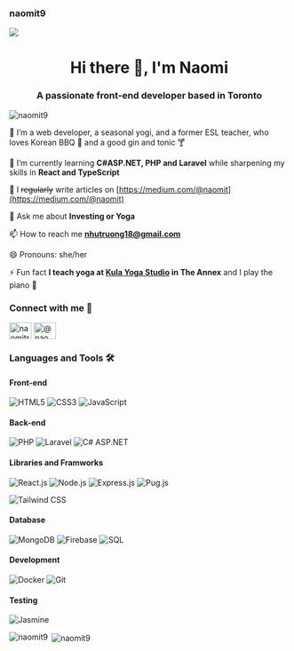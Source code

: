 ### naomit9
![](https://media.giphy.com/headers/GitHub/w8ZJLtJbmuph.gif)


<h1 align="center">Hi there 👋, I'm Naomi</h1>
<h3 align="center">A passionate front-end developer based in Toronto</h3>

<p align="left"> <img src="https://komarev.com/ghpvc/?username=naomit9&label=Profile%20views&color=0e75b6&style=flat" alt="naomit9" /> </p>

💃 I’m a web developer, a seasonal yogi, and a former ESL teacher, who loves Korean BBQ 🍖 and a good gin and tonic 🍸

🌱 I’m currently learning **C#ASP.NET, PHP and Laravel** while sharpening my skills in **React and TypeScript**

📝 I ~~regularly~~ write articles on [https://medium.com/@naomit](https://medium.com/@naomit)

💬 Ask me about **Investing or Yoga**

📫 How to reach me **nhutruong18@gmail.com**

😄 Pronouns: she/her

⚡ Fun fact **I teach yoga at [Kula Yoga Studio](https://mykula.org/) in The Annex** and I play the piano 🎹

<h3 align="left">Connect with me 💌</h3>
<p align="left">
<a href="https://linkedin.com/in/naomitruong" target="blank"><img align="center" src="https://raw.githubusercontent.com/rahuldkjain/github-profile-readme-generator/master/src/images/icons/Social/linked-in-alt.svg" alt="naomitruong" height="30" width="40" /></a>
<a href="https://medium.com/@naomit" target="blank"><img align="center" src="https://raw.githubusercontent.com/rahuldkjain/github-profile-readme-generator/master/src/images/icons/Social/medium.svg" alt="@naomit" height="30" width="40" /></a>
</p>

<h3 align="left">Languages and Tools 🛠️</h3>

<h4>Front-end</h4>

![HTML5](https://img.shields.io/badge/HTML5-E34F26?style=flat&logo=html5&logoColor=black)
![CSS3](https://img.shields.io/badge/CSS3-1572B6?style=flat&logo=css3&logoColor=black)
![JavaScript](https://img.shields.io/badge/JavaScript-F7DF1E?style=flat&logo=javascript&logoColor=black) <br/>

<h4>Back-end</h4>

![PHP](https://img.shields.io/badge/PHP-7B7FB5?style=flat&logo=php&logoColor=black)
![Laravel](https://img.shields.io/badge/Laravel-FF2D20?style=flat&logo=laravel&logoColor=black)
![C# ASP.NET](https://img.shields.io/badge/C%23%20ASP.NET-A277DA?style=flat&logo=.net&logoColor=black)

<h4>Libraries and Framworks</h4>

![React.js](https://img.shields.io/badge/React.js-61DAFB?style=flat&logo=react&logoColor=black)
![Node.js](https://img.shields.io/badge/Node.js-339933?style=flat&logo=node.js&logoColor=black)
![Express.js](https://img.shields.io/badge/Express.js-F7DF1E?style=flat&logo=express&logoColor=black)
![Pug.js](https://img.shields.io/badge/Pug.js-61DAFB?style=flat&logo=pug&logoColor=black) <br/>

![Tailwind CSS](https://img.shields.io/badge/Tailwind%20CSS-0BB6D3?style=flat&logo=tailwind-css&logoColor=black) 

<h4>Database</h4>

![MongoDB](https://img.shields.io/badge/MongoDB-47A248?style=flat&logo=mongodb&logoColor=black) 
![Firebase](https://img.shields.io/badge/Firebase-F7DF1E?style=flat&logo=firebase&logoColor=black) 
![SQL](https://img.shields.io/badge/SQL-E48E00?style=flat&logo=mysql&logoColor=black) <br/>

<h4>Development</h4>

![Docker](https://img.shields.io/badge/Docker-2468EE?style=flat&logo=docker&logoColor=black) 
![Git](https://img.shields.io/badge/Git-F05639?style=flat&logo=git&logoColor=black) <br/>

<h4>Testing</h4>

![Jasmine](https://img.shields.io/badge/Jasmine-512BD4?style=flat&logo=jasmine&logoColor=black) <br/>



<p><img align="left" src="https://github-readme-stats.vercel.app/api/top-langs?username=naomit9&show_icons=true&locale=en&layout=compact" alt="naomit9" /></p>

<p>&nbsp;<img align="center" src="https://github-readme-stats.vercel.app/api?username=naomit9&show_icons=true&locale=en" alt="naomit9" /></p>
